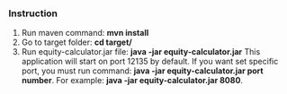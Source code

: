 ### Instruction

1. Run maven command: <b>mvn install</b>
2. Go to target folder: <b>cd target/</b>
3. Run equity-calculator.jar file: <b>java -jar equity-calculator.jar</b>
This application will start on port 12135 by default. 
If you want set specific port, you must run command: <b>java -jar equity-calculator.jar port number</b>.
For example: <b>java -jar equity-calculator.jar 8080</b>.